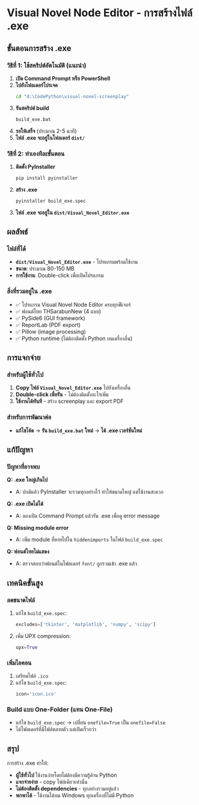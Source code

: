 # Visual Novel Node Editor - การสร้างไฟล์ .exe

## ขั้นตอนการสร้าง .exe

### วิธีที่ 1: ใช้สคริปต์อัตโนมัติ (แนะนำ)

1. **เปิด Command Prompt หรือ PowerShell**
2. **ไปยังโฟลเดอร์โปรเจค**
   ```cmd
   cd "d:\CodePython\visual-novel-screenplay"
   ```
3. **รันสคริปต์ build**
   ```cmd
   build_exe.bat
   ```
4. **รอให้เสร็จ** (ประมาณ 2-5 นาที)
5. **ไฟล์ .exe จะอยู่ในโฟลเดอร์ `dist/`**

### วิธีที่ 2: ทำเองทีละขั้นตอน

1. **ติดตั้ง PyInstaller**
   ```cmd
   pip install pyinstaller
   ```

2. **สร้าง .exe**
   ```cmd
   pyinstaller build_exe.spec
   ```

3. **ไฟล์ .exe จะอยู่ใน `dist/Visual_Novel_Editor.exe`**

## ผลลัพธ์

### ไฟล์ที่ได้
- **`dist/Visual_Novel_Editor.exe`** - โปรแกรมพร้อมใช้งาน
- **ขนาด**: ประมาณ 80-150 MB
- **การใช้งาน**: Double-click เพื่อเปิดโปรแกรม

### สิ่งที่รวมอยู่ใน .exe
- ✅ โปรแกรม Visual Novel Node Editor ครบทุกฟีเจอร์
- ✅ ฟอนต์ไทย THSarabunNew (4 แบบ)
- ✅ PySide6 (GUI framework)
- ✅ ReportLab (PDF export)
- ✅ Pillow (image processing)
- ✅ Python runtime (ไม่ต้องติดตั้ง Python บนเครื่องอื่น)

## การแจกจ่าย

### สำหรับผู้ใช้ทั่วไป
1. **Copy ไฟล์ `Visual_Novel_Editor.exe`** ไปยังเครื่องอื่น
2. **Double-click เพื่อรัน** - ไม่ต้องติดตั้งอะไรเพิ่ม
3. **ใช้งานได้ทันที** - สร้าง screenplay และ export PDF

### สำหรับการพัฒนาต่อ
- **แก้ไขโค้ด** → **รัน `build_exe.bat` ใหม่** → **ได้ .exe เวอร์ชันใหม่**

## แก้ปัญหา

### ปัญหาที่อาจพบ
**Q: .exe ใหญ่เกินไป**
- A: ปกติแล้ว PyInstaller จะรวมทุกอย่างไว้ ทำให้ขนาดใหญ่ แต่ใช้งานสะดวก

**Q: .exe เปิดไม่ได้**
- A: ลองเปิด Command Prompt แล้วรัน .exe เพื่อดู error message

**Q: Missing module error**
- A: เพิ่ม module ที่หายไปใน `hiddenimports` ในไฟล์ `build_exe.spec`

**Q: ฟอนต์ไทยไม่แสดง**
- A: ตรวจสอบว่าฟอนต์ในโฟลเดอร์ `font/` ถูกรวมเข้า .exe แล้ว

## เทคนิคขั้นสูง

### ลดขนาดไฟล์
1. แก้ไข `build_exe.spec`:
   ```python
   excludes=['tkinter', 'matplotlib', 'numpy', 'scipy']
   ```

2. เพิ่ม UPX compression:
   ```python
   upx=True
   ```

### เพิ่มไอคอน
1. เตรียมไฟล์ `.ico`
2. แก้ไข `build_exe.spec`:
   ```python
   icon='icon.ico'
   ```

### Build แบบ One-Folder (แทน One-File)
- แก้ไข `build_exe.spec` → เปลี่ยน `onefile=True` เป็น `onefile=False`
- ได้โฟลเดอร์ที่มีไฟล์หลายตัว แต่เปิดเร็วกว่า

## สรุป

การสร้าง .exe ทำให้:
- **ผู้ใช้ทั่วไป** ใช้งานง่ายโดยไม่ต้องมีความรู้ด้าน Python
- **แจกจ่ายง่าย** - copy ไฟล์เดียวเท่านั้น
- **ไม่ต้องติดตั้ง dependencies** - ทุกอย่างรวมอยู่แล้ว
- **พกพาได้** - ใช้งานได้บน Windows ทุกเครื่องที่ไม่มี Python
